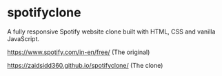 # spotifyclone
A fully responsive Spotify website clone built with HTML, CSS and vanilla JavaScript.

https://www.spotify.com/in-en/free/ (The original)

https://zaidsidd360.github.io/spotifyclone/ (The clone)
